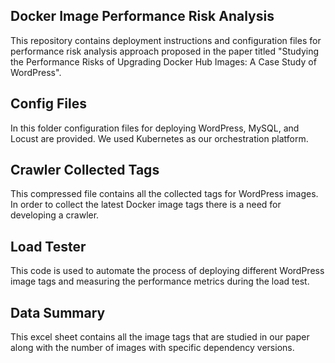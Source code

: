 ## Docker Image Performance Risk Analysis
This repository contains deployment instructions and configuration files for performance risk analysis approach proposed in the paper titled "Studying the Performance Risks of Upgrading Docker Hub Images: A Case Study of WordPress".
## Config Files
In this folder configuration files for deploying WordPress, MySQL, and Locust are provided. We used Kubernetes as our orchestration platform. 
## Crawler Collected Tags
This compressed file contains all the collected tags for WordPress images. In order to collect the latest Docker image tags there is a need for developing a crawler.
## Load Tester
This code is used to automate the process of deploying different WordPress image tags and measuring the performance metrics during the load test. 
## Data Summary
This excel sheet contains all the image tags that are studied in our paper along with the number of images with specific dependency versions. 
